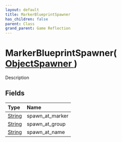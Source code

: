 ```yaml
---
layout: default
title: MarkerBlueprintSpawner
has_children: false
parent: Class
grand_parent: Game Reflection
---
```

# MarkerBlueprintSpawner( [ ObjectSpawner ](/riftbreaker-wiki/docs/game-reflection/classes/object_spawner/) )
Description 

## Fields

| Type | Name |
|:----------|:--------------|
| [String](/riftbreaker-wiki/docs/game-reflection/components/string/) | spawn_at_marker |
| [String](/riftbreaker-wiki/docs/game-reflection/components/string/) | spawn_at_group |
| [String](/riftbreaker-wiki/docs/game-reflection/components/string/) | spawn_at_name |

